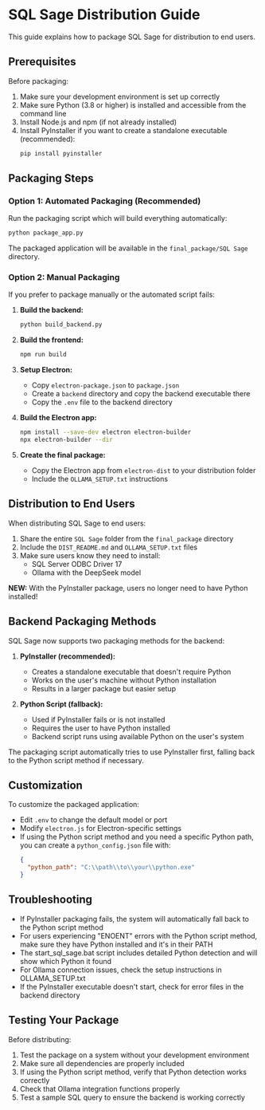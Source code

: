 
# SQL Sage Distribution Guide

This guide explains how to package SQL Sage for distribution to end users.

## Prerequisites

Before packaging:

1. Make sure your development environment is set up correctly
2. Make sure Python (3.8 or higher) is installed and accessible from the command line
3. Install Node.js and npm (if not already installed)
4. Install PyInstaller if you want to create a standalone executable (recommended):
   ```bash
   pip install pyinstaller
   ```

## Packaging Steps

### Option 1: Automated Packaging (Recommended)

Run the packaging script which will build everything automatically:

```bash
python package_app.py
```

The packaged application will be available in the `final_package/SQL Sage` directory.

### Option 2: Manual Packaging

If you prefer to package manually or the automated script fails:

1. **Build the backend:**
   ```bash
   python build_backend.py
   ```

2. **Build the frontend:**
   ```bash
   npm run build
   ```

3. **Setup Electron:**
   - Copy `electron-package.json` to `package.json`
   - Create a `backend` directory and copy the backend executable there
   - Copy the `.env` file to the backend directory

4. **Build the Electron app:**
   ```bash
   npm install --save-dev electron electron-builder
   npx electron-builder --dir
   ```

5. **Create the final package:**
   - Copy the Electron app from `electron-dist` to your distribution folder
   - Include the `OLLAMA_SETUP.txt` instructions

## Distribution to End Users

When distributing SQL Sage to end users:

1. Share the entire `SQL Sage` folder from the `final_package` directory
2. Include the `DIST_README.md` and `OLLAMA_SETUP.txt` files
3. Make sure users know they need to install:
   - SQL Server ODBC Driver 17
   - Ollama with the DeepSeek model

**NEW:** With the PyInstaller package, users no longer need to have Python installed!

## Backend Packaging Methods

SQL Sage now supports two packaging methods for the backend:

1. **PyInstaller (recommended):**
   - Creates a standalone executable that doesn't require Python
   - Works on the user's machine without Python installation
   - Results in a larger package but easier setup

2. **Python Script (fallback):**
   - Used if PyInstaller fails or is not installed
   - Requires the user to have Python installed
   - Backend script runs using available Python on the user's system

The packaging script automatically tries to use PyInstaller first, falling back to the Python script method if necessary.

## Customization

To customize the packaged application:

- Edit `.env` to change the default model or port
- Modify `electron.js` for Electron-specific settings
- If using the Python script method and you need a specific Python path, you can create a `python_config.json` file with:
  ```json
  {
    "python_path": "C:\\path\\to\\your\\python.exe"
  }
  ```

## Troubleshooting

- If PyInstaller packaging fails, the system will automatically fall back to the Python script method
- For users experiencing "ENOENT" errors with the Python script method, make sure they have Python installed and it's in their PATH
- The start_sql_sage.bat script includes detailed Python detection and will show which Python it found
- For Ollama connection issues, check the setup instructions in OLLAMA_SETUP.txt
- If the PyInstaller executable doesn't start, check for error files in the backend directory

## Testing Your Package

Before distributing:

1. Test the package on a system without your development environment
2. Make sure all dependencies are properly included
3. If using the Python script method, verify that Python detection works correctly
4. Check that Ollama integration functions properly
5. Test a sample SQL query to ensure the backend is working correctly

